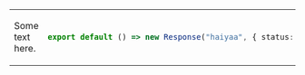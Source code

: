 <table><tbody><tr><td width="400">

Some text here.

</td><td width="400">

```ts
export default () => new Response("haiyaa", { status: 200 });
```

</td></tr></tbody></table>
